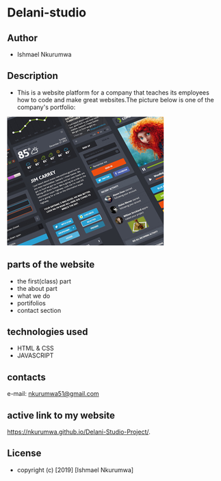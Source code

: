 # Delani-studio
## Author
- Ishmael Nkurumwa
## Description
- This is a website platform for a company that  teaches its employees how to code and make great websites.The picture below is one of the company's portfolio:
<img src="images/work1.jpg">



## parts of the website
- the first(class) part
- the about part
- what we do
- portifolios
- contact section

## technologies used
- HTML & CSS
- JAVASCRIPT

## contacts
e-mail: nkurumwa51@gmail.com

## active link to my website
 https://nkurumwa.github.io/Delani-Studio-Project/.

## License
- copyright (c) [2019] [Ishmael Nkurumwa]
